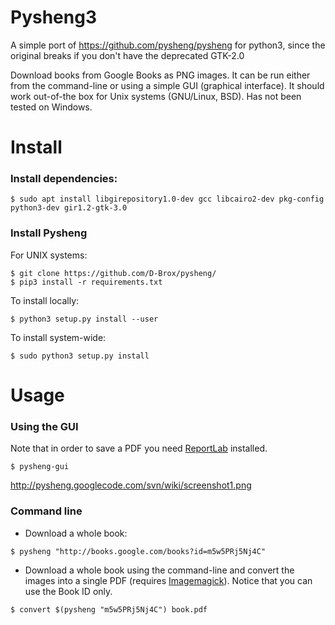 # Pysheng3

A simple port of https://github.com/pysheng/pysheng for python3, since the original breaks if you don't have the deprecated GTK-2.0

Download books from Google Books as PNG images. It can be run either from the command-line or using a simple GUI (graphical interface). It should work out-of-the box for Unix systems (GNU/Linux, BSD). Has not been tested on Windows.


Install
=======

### Install dependencies:

```
$ sudo apt install libgirepository1.0-dev gcc libcairo2-dev pkg-config python3-dev gir1.2-gtk-3.0
```

### Install Pysheng

For UNIX systems:

```
$ git clone https://github.com/D-Brox/pysheng/
$ pip3 install -r requirements.txt
```
To install locally:

```
$ python3 setup.py install --user
```

To install system-wide:

```
$ sudo python3 setup.py install
```

Usage
=====

### Using the GUI


Note that in order to save a PDF you need [ReportLab](http://www.reportlab.com/software/opensource/) installed.

```
$ pysheng-gui
```

http://pysheng.googlecode.com/svn/wiki/screenshot1.png

### Command line


 * Download a whole book:

```
$ pysheng "http://books.google.com/books?id=m5w5PRj5Nj4C"
```

 * Download a whole book using the command-line and convert the images into a single PDF (requires [Imagemagick](http://www.imagemagick.org/script/index.php)). Notice that you can use the Book ID only.

```
$ convert $(pysheng "m5w5PRj5Nj4C") book.pdf
```
